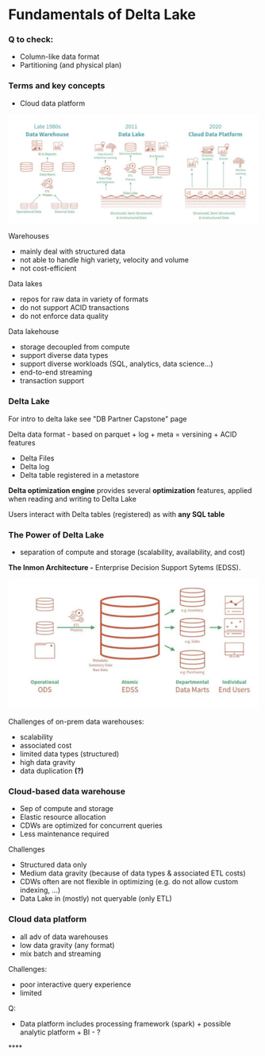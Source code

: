 # Fundamentals of Delta Lake

### Q to check: 

* Column-like data format 
* Partitioning \(and physical plan\)

### Terms and key concepts

* Cloud data platform 

![](../../../.gitbook/assets/image%20%283%29.png)

Warehouses 

* mainly deal with structured data 
* not able to handle high variety, velocity and volume 
* not cost-efficient 

Data lakes

* repos for raw data in variety of formats 
* do not support ACID transactions
* do not enforce data quality 

Data lakehouse 

* storage decoupled from compute 
* support diverse data types 
* support diverse workloads \(SQL, analytics, data science...\)  
* end-to-end streaming 
* transaction support 

### Delta Lake

For intro to delta lake see "DB Partner Capstone" page

Delta data format  - based on parquet + log + meta = versining +  ACID features

* Delta Files
* Delta log 
* Delta table registered in a metastore

**Delta optimization engine** provides several **optimization** features,  applied when reading and writing to Delta Lake 

Users interact with Delta tables \(registered\) as with **any SQL table**  

### **The Power of Delta Lake**

* separation of compute and storage \(scalability, availability, and cost\)

**The Inmon Architecture -** Enterprise Decision Support Sytems \(EDSS\).

![](../../../.gitbook/assets/image%20%284%29.png)

Challenges of on-prem data warehouses: 

* scalability 
* associated cost
* limited data types \(structured\)
* high data gravity 
* data duplication **\(?\)**

### **Cloud-based data warehouse**

* Sep of compute and storage 
* Elastic resource allocation 
* CDWs are optimized for concurrent queries
* Less maintenance required 

Challenges

* Structured data only 
* Medium data gravity \(because of data types & associated ETL costs\)
* CDWs often are not flexible in optimizing \(e.g. do not allow custom indexing, ...\) 
* Data Lake in \(mostly\) not queryable \(only ETL\) 

### Cloud data platform

* all adv of data warehouses 
* low data gravity \(any format\)
* mix batch and streaming 

Challenges: 

* poor interactive query experience 
* limited   

Q: 

* Data platform includes processing framework \(spark\) + possible analytic platform + BI - ?  

\*\*\*\*

